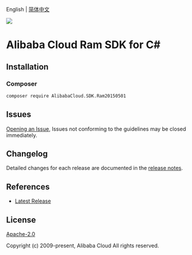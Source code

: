 English | [简体中文](README-CN.md)

![](https://aliyunsdk-pages.alicdn.com/icons/AlibabaCloud.svg)

# Alibaba Cloud Ram SDK for C#

## Installation

### Composer

```bash
composer require AlibabaCloud.SDK.Ram20150501
```

## Issues

[Opening an Issue](https://github.com/aliyun/alibabacloud-csharp-sdk/issues/new), Issues not conforming to the guidelines may be closed immediately.

## Changelog

Detailed changes for each release are documented in the [release notes](./ChangeLog.md).

## References

* [Latest Release](https://github.com/aliyun/alibabacloud-csharp-sdk/)

## License

[Apache-2.0](http://www.apache.org/licenses/LICENSE-2.0)

Copyright (c) 2009-present, Alibaba Cloud All rights reserved.
